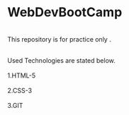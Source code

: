 # WebDevBootCamp

<br> This repository is for practice only . </br>

<br>Used Technologies are stated below.</br>
<br>1.HTML-5<br>
<br>2.CSS-3<br>
<br>3.GIT<br> 